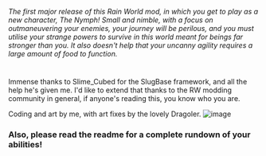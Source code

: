 _The first major release of this Rain World mod, in which you get to play as a new character, The Nymph! Small and nimble, with a focus on outmaneuvering your enemies, your journey will be perilous, and you must utilise your strange powers to survive in this world meant for beings far stronger than you. It also doesn't help that your uncanny agility requires a large amount of food to function._
#
Immense thanks to Slime_Cubed for the SlugBase framework, and all the help he's given me. I'd like to extend that thanks to the RW modding community in general, if anyone's reading this, you know who you are.

Coding and art by me, with art fixes by the lovely Dragoler.
![image](https://user-images.githubusercontent.com/70826625/145713769-60f02ebd-1085-46f8-988c-3ad5280aa645.png)

### **Also, please read the readme for a complete rundown of your abilities!**
